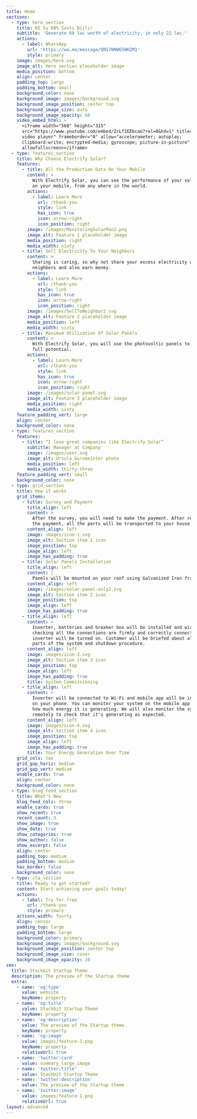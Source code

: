 ```yaml
---
title: Home
sections:
  - type: hero_section
    title: KE Sy 60% Sasti Bijli!
    subtitle: 'Generate 60 lac worth of electricity, in only 22 lac.'
    actions:
      - label: WhatsApp
        url: 'https://wa.me/message/QR57NNW65WHZM1'
        style: primary
    image: images/hero.svg
    image_alt: Hero section placeholder image
    media_position: bottom
    align: center
    padding_top: large
    padding_bottom: small
    background_color: none
    background_image: images/background.svg
    background_image_position: center top
    background_image_size: auto
    background_image_opacity: 60
    video_embed_html: >
      <iframe width="560" height="315"
      src="https://www.youtube.com/embed/ZcLfIEEbcaU?rel=0&hd=1" title="YouTube
      video player" frameborder="0" allow="accelerometer; autoplay;
      clipboard-write; encrypted-media; gyroscope; picture-in-picture"
      allowfullscreen></iframe>
  - type: features_section
    title: Why Choose Electrify Solar?
    features:
      - title: All the Production Data On Your Mobile
        content: >
          With Electrify Solar, you can see the performance of your solar system
          on your mobile, from any where in the world.
        actions:
          - label: Learn More
            url: /thank-you
            style: link
            has_icon: true
            icon: arrow-right
            icon_position: right
        image: /images/MonitoringSolarMan2.png
        image_alt: Feature 1 placeholder image
        media_position: right
        media_width: sixty
      - title: Sell Electricity To Your Neighbors
        content: >
          Sharing is caring, so why not share your excess electricity with your
          neighbors and also earn money.
        actions:
          - label: Learn More
            url: /thank-you
            style: link
            has_icon: true
            icon: arrow-right
            icon_position: right
        image: /images/SellToNeighbor2.svg
        image_alt: Feature 2 placeholder image
        media_position: left
        media_width: sixty
      - title: Maximum Utilization Of Solar Panels
        content: >
          With Electrify Solar, you will use the photovoltic panels to their
          full potential.
        actions:
          - label: Learn More
            url: /thank-you
            style: link
            has_icon: true
            icon: arrow-right
            icon_position: right
        image: /images/solar-panel.svg
        image_alt: Feature 3 placeholder image
        media_position: right
        media_width: sixty
    feature_padding_vert: large
    align: center
    background_color: none
  - type: features_section
    features:
      - title: “I love great companies like Electrify Solar”
        subtitle: Manager at Company
        image: /images/user.svg
        image_alt: Ursula Gurnmeister photo
        media_position: left
        media_width: thirty-three
    feature_padding_vert: small
    background_color: none
  - type: grid_section
    title: How it works
    grid_items:
      - title: Survey and Payment
        title_align: left
        content: >
          After the survey, you will need to make the payment. After receiving
          the payment, all the parts will be transported to your house.
        content_align: left
        image: images/icon-1.svg
        image_alt: Section item 1 icon
        image_position: top
        image_align: left
        image_has_padding: true
      - title: Solar Panels Installation
        title_align: left
        content: |
          Panels will be mounted on your roof using Galvanized Iron frames.
        content_align: left
        image: /images/solar-panel-only2.svg
        image_alt: Section item 2 icon
        image_position: top
        image_align: left
        image_has_padding: true
      - title_align: left
        content: >
          Inverter, batteries and breaker box will be installed and wired. After
          checking all the connections are firmly and correctly connected,
          inverter will be turned on. Customer will be briefed about all the
          parts of the system and shutdown procedure. 
        content_align: left
        image: images/icon-3.svg
        image_alt: Section item 3 icon
        image_position: top
        image_align: left
        image_has_padding: true
        title: System Commissioning
      - title_align: left
        content: >
          Inverter will be connected to Wi-Fi and mobile app will be installed
          on your phone. You can monitor your system on the mobile app to see
          how much energy it is generating. We will also monitor the system
          remotely to check that it's generating as expected. 
        content_align: left
        image: images/icon-4.svg
        image_alt: Section item 4 icon
        image_position: top
        image_align: left
        image_has_padding: true
        title: Your Energy Generation Over Time
    grid_cols: two
    grid_gap_horiz: medium
    grid_gap_vert: medium
    enable_cards: true
    align: center
    background_color: none
  - type: blog_feed_section
    title: What's New
    blog_feed_cols: three
    enable_cards: true
    show_recent: true
    recent_count: 3
    show_image: true
    show_date: true
    show_categories: true
    show_author: false
    show_excerpt: false
    align: center
    padding_top: medium
    padding_bottom: medium
    has_border: false
    background_color: none
  - type: cta_section
    title: Ready to get started?
    content: Start achieving your goals today!
    actions:
      - label: Try for free
        url: /thank-you
        style: primary
    actions_width: fourty
    align: center
    padding_top: large
    padding_bottom: large
    background_color: primary
    background_image: images/background.svg
    background_image_position: center top
    background_image_size: cover
    background_image_opacity: 10
seo:
  title: Stackbit Startup Theme
  description: The preview of the Startup theme
  extra:
    - name: 'og:type'
      value: website
      keyName: property
    - name: 'og:title'
      value: Stackbit Startup Theme
      keyName: property
    - name: 'og:description'
      value: The preview of the Startup theme
      keyName: property
    - name: 'og:image'
      value: images/feature-1.png
      keyName: property
      relativeUrl: true
    - name: 'twitter:card'
      value: summary_large_image
    - name: 'twitter:title'
      value: Stackbit Startup Theme
    - name: 'twitter:description'
      value: The preview of the Startup theme
    - name: 'twitter:image'
      value: images/feature-1.png
      relativeUrl: true
layout: advanced
---
```

